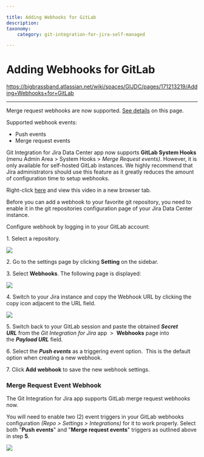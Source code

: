 ```yaml
---

title: Adding Webhooks for GitLab
description:
taxonomy:
    category: git-integration-for-jira-self-managed

---
```


# Adding Webhooks for GitLab

<https://bigbrassband.atlassian.net/wiki/spaces/GIJDC/pages/171213219/Adding+Webhooks+for+GitLab>

* * *

  

Merge request webhooks are now supported. [See details](/wiki/pages/resumedraft.action?draftId=171213219#AddingWebhooksforGitLab-pullreq) on this page.

Supported webhook events:

*   Push events
*   Merge request events

  

Git Integration for Jira Data Center app now supports **GitLab System Hooks** (menu Admin Area > System Hooks > _Merge Request events)_. However, it is only available for self-hosted GitLab instances. We highly recommend that Jira administrators should use this feature as it greatly reduces the amount of configuration time to setup webhooks.

  

Right-click [here](https://bigbrassband.wistia.com/medias/try008fv53) and view this video in a new browser tab.

  

  

Before you can add a webhook to your favorite git repository, you need to enable it in the git repositories configuration page of your Jira Data Center instance.

Configure webhook by logging in to your GitLab account:

1. Select a repository.

![](https://bigbrassband.atlassian.net/wiki/download/attachments/171213219/web-hooks-gitlab-settings.png?version=1&modificationDate=1583387986115&cacheVersion=1&api=v2)

2\. Go to the settings page by clicking **Setting** on the sidebar.

3. Select **Webhooks**. The following page is displayed:

![](https://bigbrassband.com/docimgs/web-hooks-gitlab-settings-add.png)

4\. Switch to your Jira instance and copy the Webhook URL by clicking the copy icon adjacent to the URL field.

![](https://bigbrassband.atlassian.net/wiki/download/attachments/171213219/jira-server-git-webhooks-loc-pointer.png?version=1&modificationDate=1589617459140&cacheVersion=1&api=v2)

5\. Switch back to your GitLab session and paste the obtained **_Secret URL_** from the _Git Integration for Jira_ app  >  **Webhooks** page into the **_Payload URL_** field.

6\. Select the _**Push events**_ as a triggering event option.  This is the default option when creating a new webhook.

7\. Click **Add webhook** to save the new webhook settings.

  

### **Merge Request Event Webhook**

The Git Integration for Jira app supports GitLab merge request webhooks now.

You will need to enable two (2) event triggers in your GitLab webhooks configuration _(Repo > Settings > Integrations)_ for it to work properly. Select both "**Push events**" and "**Merge request events**" triggers as outlined above in step **5**.

![](https://bigbrassband.atlassian.net/wiki/download/attachments/171213219/gitlab-merge-request-event-trigger-webhook.png?version=1&modificationDate=1578535252769&cacheVersion=1&api=v2)
